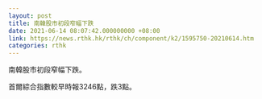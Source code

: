 ```yaml
---
layout: post
title: 南韓股市初段窄幅下跌
date: 2021-06-14 08:07:42.000000000 +08:00
link: https://news.rthk.hk/rthk/ch/component/k2/1595750-20210614.htm
categories: rthk
---
```


南韓股市初段窄幅下跌。

首爾綜合指數較早時報3246點，跌3點。

